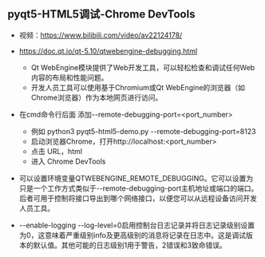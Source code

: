 ## pyqt5-HTML5调试-Chrome DevTools

- 视频：https://www.bilibili.com/video/av22124178/

- https://doc.qt.io/qt-5.10/qtwebengine-debugging.html
    - Qt WebEngine模块提供了Web开发工具，可以轻松检查和调试任何Web内容的布局和性能问题。
    - 开发人员工具可以使用基于Chromium或Qt WebEngine的浏览器（如Chrome浏览器）作为本地网页进行访问。



- 在cmd命令行后面 添加--remote-debugging-port=<port_number>
    - 例如 python3 pyqt5-html5-demo.py --remote-debugging-port=8123
    - 启动浏览器Chrome，打开http://localhost:<port_number>
    - 点击 URL，html
    - 进入  Chrome DevTools
    
- 可以设置环境变量QTWEBENGINE_REMOTE_DEBUGGING。它可以设置为只是一个工作方式类似于--remote-debugging-port主机地址或端口的端口。后者可用于控制将接口导出到哪个网络接口，以便您可以从远程设备访问开发人员工具。    

- --enable-logging --log-level=0启用控制台日志记录并将日志记录级别设置为0，这意味着严重级别info及更高级别的消息将记录在日志中。这是调试版本的默认值。其他可能的日志级别1用于警告，2错误和3致命错误。